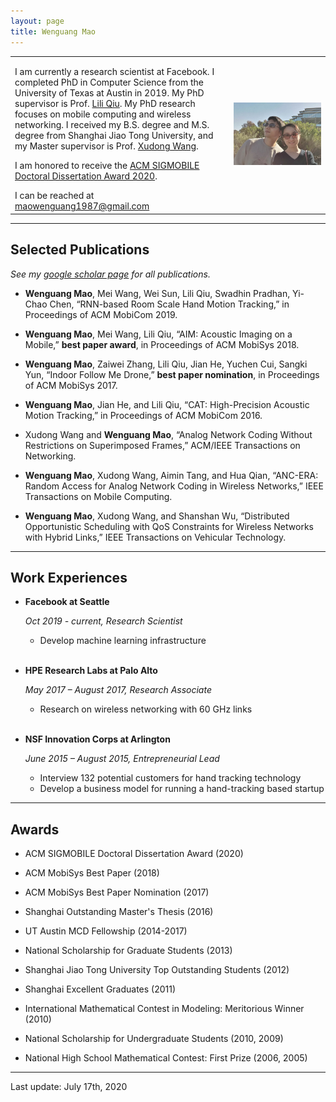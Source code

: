 ```yaml
---
layout: page
title: Wenguang Mao
---
```


  <table width="700" border="0" align="center" cellspacing="0" cellpadding="0">
    <tr>
     <td width="68%" valign="middle">
        <p>
        I am currently a research scientist at Facebook. I completed PhD in Computer Science from the University of Texas at Austin in 2019. My PhD supervisor is Prof. <a href="https://www.cs.utexas.edu/~lili/">Lili Qiu</a>. My PhD research focuses on mobile computing and wireless networking. I received my B.S. degree and M.S. degree from Shanghai Jiao Tong University, and my Master supervisor is Prof. <a href="http://wanglab.sjtu.edu.cn/en/content.aspx?info_lb=472&flag=295">Xudong Wang</a>.
       </p>
       <p>
       I am honored to receive the <a href="https://www.sigmobile.org/grav/awards/phd-thesis-award">ACM SIGMOBILE Doctoral Dissertation Award 2020</a>.
        </p>
       I can be reached at <a href="mailto:maowenguang1987@gmail.com">maowenguang1987@gmail.com</a> 
        </td>
        <td width="30%">
        <img src="pic.JPG">
        </td>
      </tr>
      </table>

---

## Selected Publications

*See my [google scholar page](https://scholar.google.com/citations?user=_jeddYwAAAAJ&hl=en) for all publications.*

- **Wenguang Mao**, Mei Wang, Wei Sun, Lili Qiu, Swadhin Pradhan, Yi-Chao Chen, “RNN-based Room Scale Hand Motion Tracking,” in Proceedings of ACM MobiCom 2019.

- **Wenguang Mao**, Mei Wang, Lili Qiu, “AIM: Acoustic Imaging on a Mobile,” **best paper award**, in Proceedings of ACM MobiSys 2018.

- **Wenguang Mao**, Zaiwei Zhang, Lili Qiu, Jian He, Yuchen Cui, Sangki Yun, “Indoor Follow Me Drone,” **best paper nomination**, in Proceedings of ACM MobiSys 2017.

- **Wenguang Mao**, Jian He, and Lili Qiu, “CAT: High-Precision Acoustic Motion Tracking,” in Proceedings of ACM MobiCom 2016.

- Xudong Wang and **Wenguang Mao**, “Analog Network Coding Without Restrictions on Superimposed Frames,” ACM/IEEE Transactions on Networking.

- **Wenguang Mao**, Xudong Wang, Aimin Tang, and Hua Qian, “ANC-ERA: Random Access for Analog Network Coding in Wireless Networks,” IEEE Transactions on Mobile Computing.

- **Wenguang Mao**, Xudong Wang, and Shanshan Wu, “Distributed Opportunistic Scheduling with QoS Constraints for Wireless Networks with Hybrid Links,” IEEE Transactions on Vehicular Technology.

---

## Work Experiences

+ **Facebook at Seattle**

  *Oct 2019 - current, Research Scientist*
  - Develop machine learning infrastructure
<br/><br/>

+ **HPE Research Labs at Palo Alto**

  *May 2017 – August 2017, Research Associate*
  - Research on wireless networking with 60 GHz links
<br/><br/>

+ **NSF Innovation Corps at Arlington**
  
  *June 2015 – August 2015, Entrepreneurial Lead*
  - Interview 132 potential customers for hand tracking technology
  - Develop a business model for running a hand-tracking based startup

---

## Awards

- ACM SIGMOBILE Doctoral Dissertation Award (2020)

- ACM MobiSys Best Paper (2018)

- ACM MobiSys Best Paper Nomination (2017)

- Shanghai Outstanding Master's Thesis (2016)

- UT Austin MCD Fellowship (2014-2017)

- National Scholarship for Graduate Students (2013)

- Shanghai Jiao Tong University Top Outstanding Students (2012)

- Shanghai Excellent Graduates (2011)

- International Mathematical Contest in Modeling: Meritorious Winner (2010)

- National Scholarship for Undergraduate Students (2010, 2009)

- National High School Mathematical Contest: First Prize (2006, 2005)

---

Last update: July 17th, 2020
